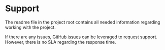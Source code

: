 # Support

The readme file in the project root contains all needed information regarding working with the project.

If there are any issues, [GitHub issues](https://github.com/rfprod/material-design-icon-fonts-self-hosted-web/issues) can be leveraged to request support. However, there is no SLA regarding the response time.
